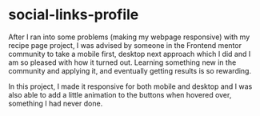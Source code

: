 # social-links-profile

After I ran into some problems (making my webpage responsive) with my recipe page project, I was advised by someone in the Frontend mentor community to take a mobile first, desktop next approach
which I did and I am so pleased with how it turned out. Learning something new in the community and applying it, and eventually getting results is so rewarding. 

In this project, I made it responsive for both mobile and desktop and I was also able to add a little animation to the buttons when hovered over, something I had never done.
